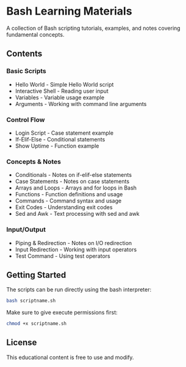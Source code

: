 
# Bash Learning Materials
A collection of Bash scripting tutorials, examples, and notes covering fundamental concepts.

## Contents

### Basic Scripts
- Hello World - Simple Hello World script
- Interactive Shell - Reading user input
- Variables - Variable usage example
- Arguments - Working with command line arguments

### Control Flow
- Login Script - Case statement example
- If-Elif-Else - Conditional statements
- Show Uptime - Function example

### Concepts & Notes
- Conditionals - Notes on if-elif-else statements
- Case Statements - Notes on case statements
- Arrays and Loops - Arrays and for loops in Bash
- Functions - Function definitions and usage
- Commands - Command syntax and usage
- Exit Codes - Understanding exit codes
- Sed and Awk - Text processing with sed and awk

### Input/Output
- Piping & Redirection - Notes on I/O redirection
- Input Redirection - Working with input operators
- Test Command - Using test operators

## Getting Started
The scripts can be run directly using the bash interpreter:

```bash
bash scriptname.sh
```

Make sure to give execute permissions first:

```bash
chmod +x scriptname.sh
```

## License
This educational content is free to use and modify.